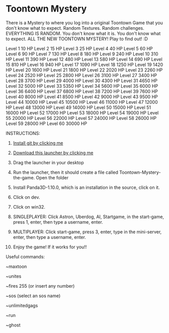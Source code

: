 # Toontown Mystery
There is a Mystery to where you log into a original Toontown Game that you don't know what to expect.
Random Textures.
Random challenges.
EVERYTHING IS RANDOM.
You don't know what it is.
You don't know what to expect.
ALL THE NEW TOONTOWN MYSTERY!
Play to find out! :D

Level 1 10 HP
Level 2 15 HP
Level 3 25 HP
Level 4 40 HP
Level 5 60 HP
Level 6 90 HP
Level 7 130 HP
Level 8 180 HP
Level 9 240 HP
Level 10 310 HP
Level 11 390 HP
Level 12 480 HP
Level 13 580 HP
Level 14 690 HP
Level 15 810 HP
Level 16 940 HP
Level 17 1090 HP
Level 18 1250 HP
Level 19 1420 HP
Level 20 1600 HP
Level 21 1800 HP
Level 22 2020 HP
Level 23 2260 HP
Level 24 2520 HP
Level 25 2800 HP
Level 26 3100 HP
Level 27 3400 HP
Level 28 3700 HP
Level 29 4000 HP
Level 30 4300 HP
Level 31 4650 HP
Level 32 5000 HP
Level 33 5350 HP
Level 34 5600 HP
Level 35 6000 HP
Level 36 6400 HP
Level 37 6800 HP
Level 38 7200 HP
Level 39 7600 HP
Level 40 8000 HP
Level 41 8500 HP
Level 42 9000 HP
Level 43 9500 HP
Level 44 10000 HP
Level 45 10500 HP
Level 46 11000 HP
Level 47 12000 HP
Level 48 13000 HP
Level 49 14000 HP
Level 50 15000 HP
Level 51 16000 HP
Level 52 17000 HP
Level 53 18000 HP
Level 54 19000 HP
Level 55 20000 HP
Level 56 22000 HP
Level 57 24000 HP
Level 58 26000 HP
Level 59 28000 HP
Level 60 30000 HP

INSTRUCTIONS: 
1. [Install git by clicking me](https://github.com/git-for-windows/git/releases/download/v2.28.0.windows.1/Git-2.28.0-64-bit.exe)

2. [Download this launcher by clicking me](https://cdn.discordapp.com/attachments/759468039447773205/759481548323029002/Download_TT_mystery.bat)


3. Drag the launcher in your desktop


4. Run the launcher, then it should create a file called Toontown-Mystery-the-game. Open the folder

5. Install Panda3D-1.10.0, which is an installation in the source, click on it.

6. Click on dev.

7. Click on win32.

8. SINGLEPLAYER: Click Astron, Uberdog, AI, Startgame, in the start-game, press 1, enter, then type a username, enter.

9. MULTIPLAYER: Click start-game, press 3, enter, type in the mini-server, enter, then type a username, enter.

10. Enjoy the game! If it works for you!!



Useful commands:

~maxtoon

~unites

~fires 255 (or insert any number)

~sos (select an sos name)

~unlimitedgags

~run

~ghost
